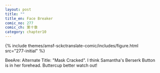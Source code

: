 ```yaml
---
layout: post
title: ""
title_en: Face Breaker
comic_no: 277
comic_ch: 第十章
category: chapter10
---
```

{% include themes/amsf-sckctranslate-comic/includes/figure.html src="277-initial" %}

BeeAre: Alternate Title: "Mask Cracked". I think Samantha's Berserk Button is in her forehead. Buttercup better watch out!
